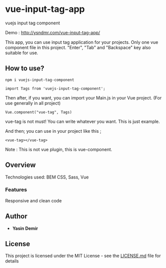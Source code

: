 # vue-input-tag-app
vuejs input tag component

Demo : http://ysndmr.com/vue-input-tag-app/

This app, you can use input tag application for your projects. Only one vue component file in this project. "Enter", "Tab" and "Backspace" key also suitable for use.


## How to use?
```
npm i vuejs-input-tag-component
```

```
import Tags from 'vuejs-input-tag-component';
```

Then after, if you want, you can import your Main.js in your Vue project. (For use generally in all project)

```
Vue.component("vue-tag", Tags)
```
vue-tag is not must! You can write whatever you want. This is just example.

And then; you can use in your project like this ;

```
<vue-tag></vue-tag>
```
Note : This is not vue plugin, this is vue-component. 

## Overview

Technologies used: BEM CSS, Sass, Vue


### Features

Responsive and clean code



## Author

* **Yasin Demir** 

## License

This project is licensed under the MIT License - see the [LICENSE.md](LICENSE.md) file for details

